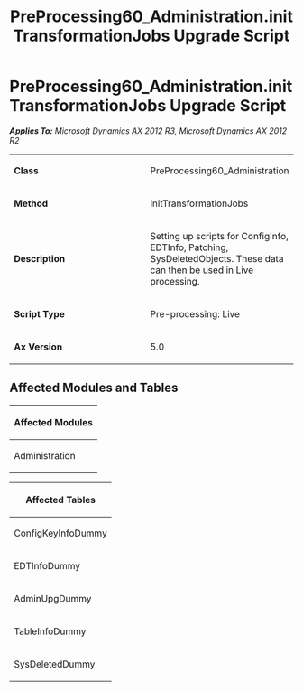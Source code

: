﻿---
title: PreProcessing60_Administration.initTransformationJobs Upgrade Script
TOCTitle: PreProcessing60_Administration.initTransformationJobs Upgrade Script
ms:assetid: a550b7b2-bd58-23e6-3a9b-799baed6e169
ms:mtpsurl: https://msdn.microsoft.com/en-us/library/JJ736810(v=AX.60)
ms:contentKeyID: 49710241
ms.date: 05/18/2015
mtps_version: v=AX.60
---

# PreProcessing60\_Administration.initTransformationJobs Upgrade Script 


_**Applies To:** Microsoft Dynamics AX 2012 R3, Microsoft Dynamics AX 2012 R2_

<table>
<colgroup>
<col style="width: 50%" />
<col style="width: 50%" />
</colgroup>
<tbody>
<tr class="odd">
<td><p><strong>Class</strong></p></td>
<td><p>PreProcessing60_Administration</p></td>
</tr>
<tr class="even">
<td><p><strong>Method</strong></p></td>
<td><p>initTransformationJobs</p></td>
</tr>
<tr class="odd">
<td><p><strong>Description</strong></p></td>
<td><p>Setting up scripts for ConfigInfo, EDTInfo, Patching, SysDeletedObjects. These data can then be used in Live processing.</p></td>
</tr>
<tr class="even">
<td><p><strong>Script Type</strong></p></td>
<td><p>Pre-processing: Live</p></td>
</tr>
<tr class="odd">
<td><p><strong>Ax Version</strong></p></td>
<td><p>5.0</p></td>
</tr>
</tbody>
</table>


## Affected Modules and Tables

<table>
<colgroup>
<col style="width: 100%" />
</colgroup>
<thead>
<tr class="header">
<th><p>Affected Modules</p></th>
</tr>
</thead>
<tbody>
<tr class="odd">
<td><p>Administration</p></td>
</tr>
</tbody>
</table>


<table>
<colgroup>
<col style="width: 100%" />
</colgroup>
<thead>
<tr class="header">
<th><p>Affected Tables</p></th>
</tr>
</thead>
<tbody>
<tr class="odd">
<td><p>ConfigKeyInfoDummy</p></td>
</tr>
<tr class="even">
<td><p>EDTInfoDummy</p></td>
</tr>
<tr class="odd">
<td><p>AdminUpgDummy</p></td>
</tr>
<tr class="even">
<td><p>TableInfoDummy</p></td>
</tr>
<tr class="odd">
<td><p>SysDeletedDummy</p></td>
</tr>
</tbody>
</table>

  


